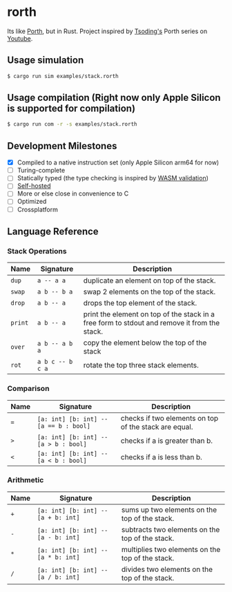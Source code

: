 # rorth
Its like [Porth](https://gitlab.com/tsoding/porth), but in Rust.
Project inspired by [Tsoding's](https://github.com/rexim) Porth series on [Youtube](https://www.youtube.com/playlist?list=PLpM-Dvs8t0VbMZA7wW9aR3EtBqe2kinu4).

## Usage simulation
```bash
$ cargo run sim examples/stack.rorth
```

## Usage compilation (Right now only Apple Silicon is supported for compilation)
```bash
$ cargo run com -r -s examples/stack.rorth
```

## Development Milestones

- [x] Compiled to a native instruction set (only Apple Silicon arm64 for now)
- [ ] Turing-complete
- [ ] Statically typed (the type checking is inspired by [WASM validation](https://binji.github.io/posts/webassembly-type-checking/))
- [ ] [Self-hosted](https://en.wikipedia.org/wiki/Self-hosting_(compilers)) 
- [ ] More or else close in convenience to C
- [ ] Optimized
- [ ] Crossplatform

## Language Reference

### Stack Operations

| Name    | Signature                | Description                                                                                  |
| ---     | ---                      | ---                                                                                          |
| `dup`   | `a -- a a`               | duplicate an element on top of the stack.                                                    |
| `swap`  | `a b -- b a`             | swap 2 elements on the top of the stack.                                                     |
| `drop`  | `a b -- a`               | drops the top element of the stack.                                                          |
| `print` | `a b -- a`               | print the element on top of the stack in a free form to stdout and remove it from the stack. |
| `over`  | `a b -- a b a`           | copy the element below the top of the stack                                                  |
| `rot`   | `a b c -- b c a`         | rotate the top three stack elements.                                                         |

### Comparison

| Name | Signature                                   | Description                                                  |
| ---  | ---                                         | ---                                                          |
| `=` | `[a: int] [b: int] -- [a == b : bool]`       | checks if two elements on top of the stack are equal.        |
| `>` | `[a: int] [b: int] -- [a > b : bool]`        | checks if a is greater than b.                               |
| `<` | `[a: int] [b: int] -- [a < b : bool]`        | checks if a is less than b.                                  |

### Arithmetic

| Name     | Signature                                        | Description                                      |
| ---      | ---                                              | ---                                              |
| `+`      | `[a: int] [b: int] -- [a + b: int]`              | sums up two elements on the top of the stack.    |
| `-`      | `[a: int] [b: int] -- [a - b: int]`              | subtracts two elements on the top of the stack.  |
| `*`      | `[a: int] [b: int] -- [a * b: int]`              | multiplies two elements on the top of the stack. |
| `/`      | `[a: int] [b: int] -- [a / b: int]`              | divides two elements on the top of the stack.    |
